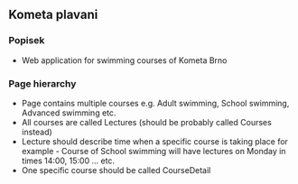 ## Kometa plavani

### Popisek

- Web application for swimming courses of Kometa Brno

### Page hierarchy

- Page contains multiple courses e.g. Adult swimming, School swimming, Advanced swimming etc.
- All courses are called Lectures (should be probably called Courses instead)
- Lecture should describe time when a specific course is taking place for example - Course of School swimming will have lectures on Monday in times 14:00, 15:00 ... etc.
- One specific course should be called CourseDetail
